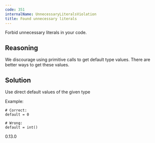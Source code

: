 ```yaml
---
code: 351
internalName: UnnecessaryLiteralsViolation
title: Found unnecessary literals
---
```


Forbid unnecessary literals in your code.

## Reasoning
We discourage using primitive calls to get default type values.
There are better ways to get these values.

## Solution
Use direct default values of the given type

Example:

    # Correct:
    default = 0
    
    # Wrong:
    default = int()

<div class="versionadded">

0.13.0

</div>